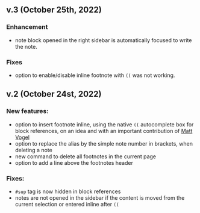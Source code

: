 ## v.3 (October 25th, 2022)
### Enhancement
  - note block opened in the right sidebar is automatically focused to write the note.
### Fixes
  - option to enable/disable inline footnote with `((` was not working.

## v.2 (October 24st, 2022)
### New features:
  - option to insert footnote inline, using the native `((` autocomplete box for block references, on an idea and with an important contribution of [Matt Vogel](https://github.com/8bitgentleman) 
  - option to replace the alias by the simple note number in brackets, when deleting a note
  - new command to delete all footnotes in the current page
  - option to add a line above the footnotes header
### Fixes:
  - `#sup` tag is now hidden in block references
  - notes are not opened in the sidebar if the content is moved from the current selection or entered inline after `((`
